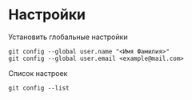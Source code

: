 # Настройки

Установить глобальные настройки

```
git config --global user.name "<Имя Фамилия>"
git config --global user.email <example@mail.com>
```

Список настроек

```
git config --list
```